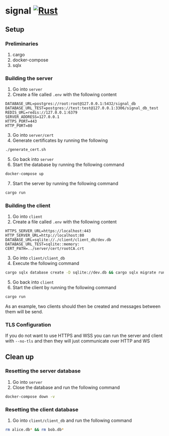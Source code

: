 # signal [![Rust](https://github.com/Diesel-Jeans/signal/actions/workflows/rust.yml/badge.svg)](https://github.com/Diesel-Jeans/signal/actions/workflows/rust.yml)

## Setup
### Preliminaries
1. cargo
2. docker-compose
3. sqlx

### Building the server
1. Go into `server`
2. Create a file called `.env` with the following content
```
DATABASE_URL=postgres://root:root@127.0.0.1:5432/signal_db
DATABASE_URL_TEST=postgres://test:test@127.0.0.1:3306/signal_db_test
REDIS_URL=redis://127.0.0.1:6379
SERVER_ADDRESS=127.0.0.1
HTTPS_PORT=443
HTTP_PORT=80
```
3. Go into `server/cert`
4. Generate certificates by running the following
```zsh
./generate_cert.sh
```
5. Go back into `server`
6. Start the database by running the following command
```zsh
docker-compose up
```
7. Start the server by running the following command
```zsh
cargo run
```

### Building the client
1. Go into `client`
2. Create a file called `.env` with the following content
```
HTTPS_SERVER_URL=https://localhost:443
HTTP_SERVER_URL=http://localhost:80
DATABASE_URL=sqlite://./client/client_db/dev.db
DATABASE_URL_TEST=sqlite::memory:
CERT_PATH=../server/cert/rootCA.crt
```
3. Go into `client/client_db`
4. Execute the following command
```zsh
cargo sqlx database create -D sqlite://dev.db && cargo sqlx migrate run -D sqlite://dev.db
```
5. Go back into `client`
6. Start the client by running the following command
```zsh
cargo run
```
As an example, two clients should then be created and messages between them will be send.

### TLS Configuration
If you do not want to use HTTPS and WSS you can run the server and client with `--no-tls` and then they will just communicate over HTTP and WS

## Clean up
### Resetting the server database
1. Go into `server`
2. Close the database and run the following command
```zsh
docker-compose down -v
```

### Resetting the client database
1. Go into `client/client_db` and run the following command
```zsh
rm alice.db* && rm bob.db*
```
